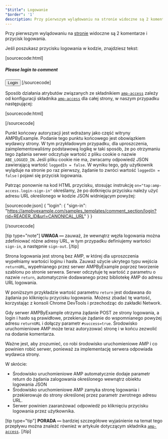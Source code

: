 ```yaml
---
"$title": Logowanie
"$order": '1'
description: Przy pierwszym wylądowaniu na stronie widoczne są 2 komentarze i przycisk logowania. Jeśli poszukasz przycisku logowania w kodzie, znajdziesz...
---
```


Przy pierwszym wylądowaniu na [stronie](../../../../documentation/examples/previews/Comment_Section.html) widoczne są 2 komentarze i przycisk logowania.

<amp-img src="/static/img/login-button.jpg" alt="Login button" height="290" width="300"></amp-img>

Jeśli poszukasz przycisku logowania w kodzie, znajdziesz tekst:

[sourcecode:html]
<span amp-access="NOT loggedIn" role="button" tabindex="0" amp-access-hide>
  <h5>Please login to comment</h5>
  <button on="tap:amp-access.login-sign-in" class="button-primary comment-button">Login</button>
</span>
[/sourcecode]

Sposób działania atrybutów związanych ze składnikiem [`amp-access`](../../../../documentation/components/reference/amp-access.md) zależy od konfiguracji składnika [`amp-access`](../../../../documentation/components/reference/amp-access.md) dla całej strony, w naszym przypadku następującej:

[sourcecode:html]
<script id="amp-access" type="application/json">
  {
    "authorization": "https://ampbyexample.com/samples_templates/comment_section/authorization?rid=READER_ID&url=CANONICAL_URL&ref=DOCUMENT_REFERRER&_=RANDOM",
    "noPingback": "true",
    "login": {
      "sign-in": "https://ampbyexample.com/samples_templates/comment_section/login?rid=READER_ID&url=CANONICAL_URL",
      "sign-out": "https://ampbyexample.com/samples_templates/comment_section/logout"
    },
    "authorizationFallbackResponse": {
      "error": true,
      "loggedIn": false
    }
  }
</script>
[/sourcecode]

Punkt końcowy autoryzacji jest wdrażany jako część witryny AMPByExample. Podanie tego punktu końcowego jest obowiązkiem wydawcy strony. W tym przykładowym przypadku, dla uproszczenia, zaimplementowaliśmy podstawową logikę w taki sposób, że po otrzymaniu tego żądania serwer odczytuje wartość z pliku cookie o nazwie `ABE_LOGGED_IN`. Jeśli pliku cookie nie ma, zwracamy odpowiedź JSON zawierającą wartość `loggedIn = false`. W wyniku tego, gdy użytkownik wyląduje na stronie po raz pierwszy, żądanie to zwróci wartość `loggedIn = false` i pojawi się przycisk logowania.

Patrząc ponownie na kod HTML przycisku, stosując instrukcję `on="tap:amp-access.login-sign-in"` określamy, że po dotknięciu przycisku należy użyć adresu URL określonego w kodzie JSON widniejącym powyżej:

[sourcecode:json]
{
	"login": {
    "sign-in": "https://ampbyexample.com/samples_templates/comment_section/login?rid=READER_ID&url=CANONICAL_URL"
  }
}

[/sourcecode]

[tip type="note"] **UWAGA —** zauważ, że wewnątrz węzła logowania można zdefiniować różne adresy URL, w tym przypadku definiujemy wartości `sign-in`, a następnie `sign-out`. [/tip]

Strona logowania jest stroną bez AMP, w której dla uproszczenia wypełniamy wartości loginu i hasła. Zauważ użycie ukrytego typu wejścia `returnURL`, wypełnianego przez serwer AMPByExample poprzez tworzenie szablonu po stronie serwera. Serwer odczytuje tę wartość z parametru o nazwie `return`, automatycznie dodawanego przez bibliotekę AMP do adresu URL logowania.

W poniższym przykładzie wartość parametru `return` jest dodawana do żądania po kliknięciu przycisku logowania. Możesz zbadać tę wartość, korzystając z konsoli Chrome DevTools i przechodząc do zakładki Network.

<amp-img src="/static/img/return-parameter.jpg" alt="Return parameter" height="150" width="600"></amp-img>

Gdy serwer AMPByExample otrzyma żądanie POST ze strony logowania, a login i hasło są prawidłowe, przekieruje żądanie do wspomnianego powyżej adresu `returnURL` i dołączy parametr `#success=true`. Środowisko uruchomieniowe AMP może teraz autoryzować stronę i w końcu zezwolić na dodanie komentarza.

Ważne jest, aby zrozumieć, co robi środowisko uruchomieniowe AMP i co powinien robić serwer, ponieważ za implementację serwera odpowiada wydawca strony.

W skrócie:

- Środowisko uruchomieniowe AMP automatycznie dodaje parametr return do żądania zalogowania określonego wewnątrz obiektu logowania JSON
- Środowisko uruchomieniowe AMP zamyka stronę logowania i przekierowuje do strony określonej przez parametr zwrotnego adresu URL.
- Serwer powinien zaaranżować odpowiedź po kliknięciu przycisku logowania przez użytkownika.

[tip type="tip"] **PORADA —** bardziej szczegółowe wyjaśnienie na temat tego przepływu można znaleźć również w artykule dotyczącym składnika [`amp-access`](../../../../documentation/components/reference/amp-access.md). [/tip]

